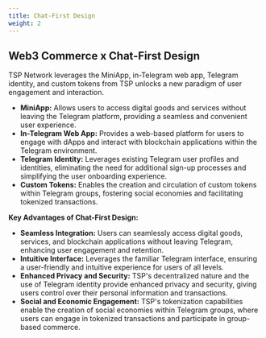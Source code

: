 ```yaml
---
title: Chat-First Design
weight: 2
---
```


## Web3 Commerce x Chat-First Design

TSP Network leverages the MiniApp, in-Telegram web app, Telegram identity, and custom tokens from TSP unlocks a new paradigm of user engagement and interaction.

* **MiniApp:** Allows users to access digital goods and services without leaving the Telegram platform, providing a seamless and convenient user experience.
* **In-Telegram Web App:** Provides a web-based platform for users to engage with dApps and interact with blockchain applications within the Telegram environment.
* **Telegram Identity:** Leverages existing Telegram user profiles and identities, eliminating the need for additional sign-up processes and simplifying the user onboarding experience.
* **Custom Tokens:** Enables the creation and circulation of custom tokens within Telegram groups, fostering social economies and facilitating tokenized transactions.

**Key Advantages of Chat-First Design:**

* **Seamless Integration:** Users can seamlessly access digital goods, services, and blockchain applications without leaving Telegram, enhancing user engagement and retention.
* **Intuitive Interface:** Leverages the familiar Telegram interface, ensuring a user-friendly and intuitive experience for users of all levels.
* **Enhanced Privacy and Security:** TSP's decentralized nature and the use of Telegram identity provide enhanced privacy and security, giving users control over their personal information and transactions.
* **Social and Economic Engagement:** TSP's tokenization capabilities enable the creation of social economies within Telegram groups, where users can engage in tokenized transactions and participate in group-based commerce.